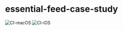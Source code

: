 # essential-feed-case-study
![CI-macOS](https://github.com/hiteshmistri08/essential-feed-case-study/actions/workflows/CI-macOS.yml/badge.svg)
![CI-iOS](https://github.com/hiteshmistri08/essential-feed-case-study/actions/workflows/CI-iOS.yml/badge.svg)

